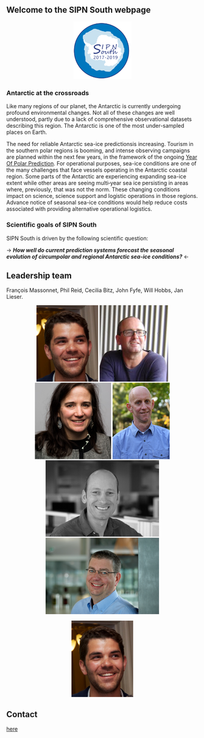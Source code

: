 ## Welcome to the SIPN South webpage
<p align="center">
<img src="./Logo.png" width="30%">
</p>

### Antarctic at the crossroads
Like many regions of our planet, the Antarctic is currently undergoing profound environmental changes. Not all of these changes are well understood, partly due to a lack of comprehensive observational datasets describing this region. The Antarctic is one of the most under-sampled places on Earth.

The need for reliable Antarctic sea-ice predictionsis increasing. Tourism in the southern polar regions is booming, and intense observing campaigns are planned within the next few years, in the framework of the ongoing [Year Of Polar Prediction](http://www.polarprediction.net/yopp). For operational purposes, sea-ice conditions are one of the many challenges that face vessels operating in the Antarctic coastal region. Some parts of the Antarctic are experiencing expanding sea-ice extent while other areas are seeing multi‐year sea ice persisting in areas where, previously, that was not the norm. These changing conditions impact on science, science support and logistic operations in those regions. Advance notice of seasonal sea-ice conditions would help reduce costs associated with providing alternative operational logistics.

### Scientific goals of SIPN South
SIPN South is driven by the following scientific question:


->
  **_How well do current prediction systems forecast the seasonal evolution of circumpolar and regional Antarctic sea-ice conditions?_** <-



## Leadership team
François Massonnet, Phil Reid, Cecilia Bitz, John Fyfe, Will Hobbs, Jan Lieser.

<p align="center">
<img src="./pics/fm.jpg" height=200>  <img src="./pics/pr.jpg" height=200> <img src="./pics/cb.jpg" height=200> <img src="./pics/jf.jpg" height=200> 
<img src="./pics/wh.jpg" height=200> <img src="./pics/jl.jpg" height=200>
</p>

<p align="center">
<img src="./pics/fm.jpg" height=200>  
</p>


## Contact
[here](mailto:francois.massonnet@uclouvain.be)

